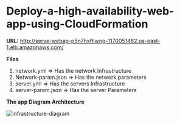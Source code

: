 # Deploy-a-high-availability-web-app-using-CloudFormation

**URL:** http://serve-webap-p5n7hxftlwng-1170051482.us-east-1.elb.amazonaws.com/

**Files**
1. network.yml => Has the network Infrastructure
2. Network-param.json => Has the network parameters
3. server.yml => Has the servers Infrastructure
4. server-param.json => Has the server Parameters

**The app Diagram Architecture**

![infrastructure-diagram](https://user-images.githubusercontent.com/40390216/174494674-24c654ef-e65f-4390-ad53-2e0b5b98a5d2.jpg)
